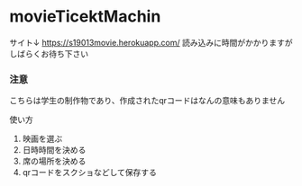 # movieTicektMachin
サイト↓
https://s19013movie.herokuapp.com/
読み込みに時間がかかりますがしばらくお待ち下さい

### 注意
こちらは学生の制作物であり、作成されたqrコードはなんの意味もありません

使い方
1. 映画を選ぶ
2. 日時時間を決める
3. 席の場所を決める
4. qrコードをスクショなどして保存する


